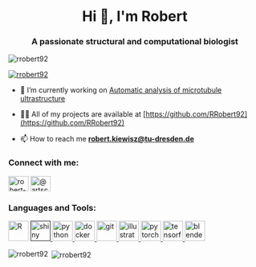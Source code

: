 <h1 align="center">Hi 👋, I'm Robert</h1>
<h3 align="center">A passionate structural and computational biologist</h3>

<p align="left"> <img src="https://komarev.com/ghpvc/?username=rrobert92&label=Profile%20views&color=0e75b6&style=flat" alt="rrobert92" /> </p>

<p align="left"> <a href="https://github.com/ryo-ma/github-profile-trophy"><img src="https://github-profile-trophy.vercel.app/?username=rrobert92" alt="rrobert92" /></a> </p>

- 🔭 I’m currently working on [Automatic analysis of microtubule ultrastructure](https://github.com/RRobert92/MT_Analysis)

- 👨‍💻 All of my projects are available at [https://github.com/RRobert92](https://github.com/RRobert92)

- 📫 How to reach me **robert.kiewisz@tu-dresden.de**

<p align="left">
<h3 align="left">Connect with me:</h3>
<a href="https://linkedin.com/in/robert-kiewisz" target="blank"><img align="center" src="https://cdn.jsdelivr.net/npm/simple-icons@3.0.1/icons/linkedin.svg" alt="robert-kiewisz" height="30" width="40" /></a>
<a href="https://instagram.com/@artscience_kerth" target="blank"><img align="center" src="https://cdn.jsdelivr.net/npm/simple-icons@3.0.1/icons/instagram.svg" alt="@artscience_kerth" height="30" width="40" /></a>
</p>

<h3 align="left">Languages and Tools:</h3>
<p align="left"> <img src="https://upload.wikimedia.org/wikipedia/commons/thumb/1/1b/R_logo.svg/1280px-R_logo.svg.png" alt="R" width="40" height="40"/> </a> <a href="" target="_blank"> <img src="https://www.rstudio.com/wp-content/uploads/2014/04/shiny.png" alt="shiny" width="40" height="40"/> </a> <a href="" target="_blank"><a href="https://www.python.org" target="_blank"> <img src="https://devicons.github.io/devicon/devicon.git/icons/python/python-original.svg" alt="python" width="40" height="40"/> </a> <a href="" target="_blank"> <a href="https://www.docker.com/" target="_blank"> <img src="https://devicons.github.io/devicon/devicon.git/icons/docker/docker-original-wordmark.svg" alt="docker" width="40" height="40"/> </a> <a href="https://git-scm.com/" target="_blank"> <img src="https://www.vectorlogo.zone/logos/git-scm/git-scm-icon.svg" alt="git" width="40" height="40"/> </a> <a href="https://www.adobe.com/in/products/illustrator.html" target="_blank"> <img src="https://www.vectorlogo.zone/logos/adobe_illustrator/adobe_illustrator-icon.svg" alt="illustrator" width="40" height="40"/> </a> <a href="https://pytorch.org/" target="_blank"> <img src="https://www.vectorlogo.zone/logos/pytorch/pytorch-icon.svg" alt="pytorch" width="40" height="40"/> </a> <a href="https://www.tensorflow.org" target="_blank"> <img src="https://www.vectorlogo.zone/logos/tensorflow/tensorflow-icon.svg" alt="tensorflow" width="40" height="40"/> </a> <img src="https://download.blender.org/branding/community/blender_community_badge_white.svg" alt="blender" width="40" height="40"/> </a></p>

<p><img align="left" src="https://github-readme-stats.vercel.app/api/top-langs/?username=rrobert92&layout=compact" alt="rrobert92" /></p>

<p>&nbsp;<img align="center" src="https://github-readme-stats.vercel.app/api?username=rrobert92&show_icons=true" alt="rrobert92" /></p>

